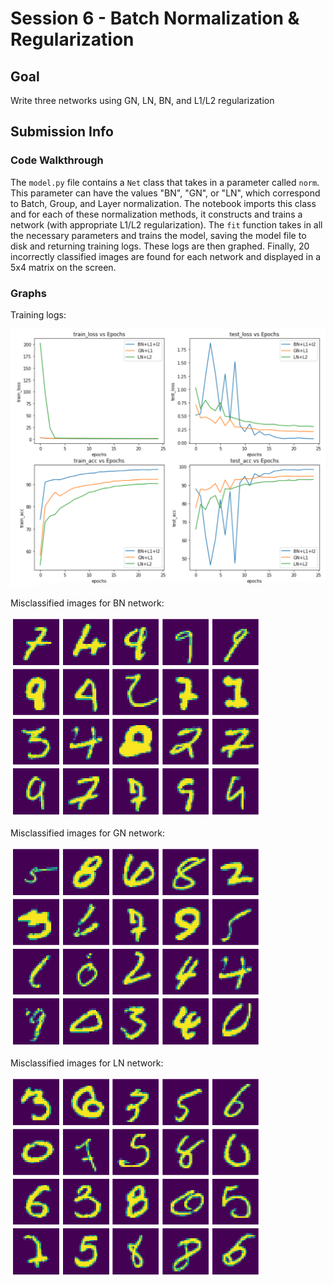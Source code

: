 # Session 6 - Batch Normalization & Regularization

## Goal
Write three networks using GN, LN, BN, and L1/L2 regularization

## Submission Info

### Code Walkthrough
The `model.py` file contains a `Net` class that takes in a parameter called `norm`. This parameter can have the values "BN", "GN", or "LN",
which correspond to Batch, Group, and Layer normalization. The notebook imports this class and for each of these normalization methods, it constructs and trains a network (with appropriate L1/L2 regularization). The `fit` function takes in all the necessary parameters and trains the model, saving the model file to disk and returning training logs. These logs are then graphed. Finally, 20 incorrectly classified images are found for each network and displayed in a 5x4 matrix on the screen.

### Graphs
Training logs:

<img src="training_logs.png" width=800>

Misclassified images for BN network:

<img src="bn_images.png" width=400>

Misclassified images for GN network:

<img src="gn_images.png" width=400>

Misclassified images for LN network:

<img src="ln_images.png" width=400>